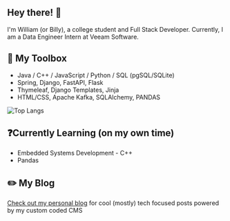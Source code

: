 ## Hey there! 👋
I'm William (or Billy), a college student and Full Stack Developer. 
Currently, I am a Data Engineer Intern at Veeam Software.

## :toolbox: My Toolbox
* Java / C++ / JavaScript / Python / SQL (pgSQL/SQLite)
* Spring, Django, FastAPI, Flask
* Thymeleaf, Django Templates, Jinja
* HTML/CSS, Apache Kafka, SQLAlchemy, PANDAS
  
![Top Langs](https://github-readme-stats.vercel.app/api/top-langs/?username=WilliamStanton&layout=compact&bg_color=161716&hide_border=true&text_color=EFEFEF)

## ❓Currently Learning (on my own time)
* Embedded Systems Development - C++
* Pandas

## ✏️ My Blog
[Check out my personal blog](https://billystanton.com) for cool (mostly) tech focused posts powered by my custom coded CMS
